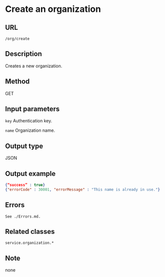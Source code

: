 # Create an organization

## URL
```/org/create```

## Description
Creates a new organization.

## Method
GET

## Input parameters
`key` Authentication key.

`name` Organization name.

## Output type
JSON

## Output example
```JSON
{“success” : true} 
{"errorCode" : 30001, "errorMessage" : "This name is already in use."}
```

## Errors
`See ./Errors.md.`

## Related classes
```service.organization.*```

## Note
none